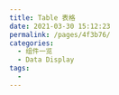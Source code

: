 ```yaml
---
title: Table 表格
date: 2021-03-30 15:12:23
permalink: /pages/4f3b76/
categories:
  - 组件一览
  - Data Display
tags:
  - 
---
```

